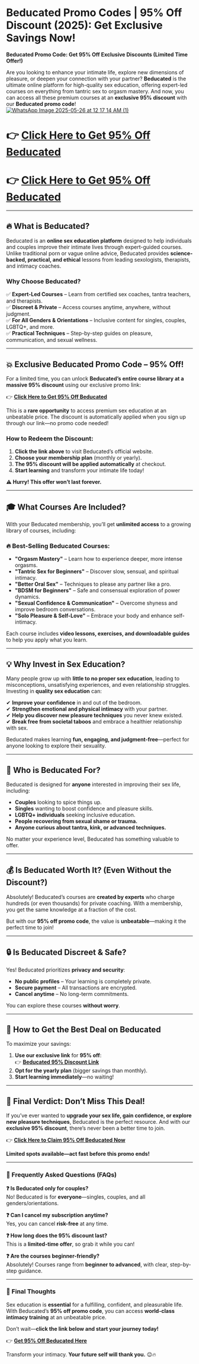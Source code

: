 # Beducated Promo Codes |  95% Off Discount (2025): Get Exclusive Savings Now!
 **Beducated Promo Code: Get 95% Off Exclusive Discounts (Limited Time Offer!)**  

Are you looking to enhance your intimate life, explore new dimensions of pleasure, or deepen your connection with your partner? **Beducated** is the ultimate online platform for high-quality sex education, offering expert-led courses on everything from tantric sex to orgasm mastery. And now, you can access all these premium courses at an **exclusive 95% discount** with our **Beducated promo code**!  
[![WhatsApp Image 2025-05-26 at 12 17 14 AM (1)](https://github.com/user-attachments/assets/82271dae-b8ae-4809-997b-b1029a6193a7)](https://beducated.com/?ref=mdk1mdl&utm_source=tapfiliate&utm_medium=affiliate&utm_campaign=affiliate&utm_content=mdk1mdl)
# 👉 **[Click Here to Get 95% Off Beducated](https://beducated.com/?ref=mdk1mdl&utm_source=tapfiliate&utm_medium=affiliate&utm_campaign=affiliate&utm_content=mdk1mdl)**  
# 👉 **[Click Here to Get 95% Off Beducated](https://beducated.com/?ref=mdk1mdl&utm_source=tapfiliate&utm_medium=affiliate&utm_campaign=affiliate&utm_content=mdk1mdl)**  

---  

## **🔥 What is Beducated?**  

Beducated is an **online sex education platform** designed to help individuals and couples improve their intimate lives through expert-guided courses. Unlike traditional porn or vague online advice, Beducated provides **science-backed, practical, and ethical** lessons from leading sexologists, therapists, and intimacy coaches.  

### **Why Choose Beducated?**  
✅ **Expert-Led Courses** – Learn from certified sex coaches, tantra teachers, and therapists.  
✅ **Discreet & Private** – Access courses anytime, anywhere, without judgment.  
✅ **For All Genders & Orientations** – Inclusive content for singles, couples, LGBTQ+, and more.  
✅ **Practical Techniques** – Step-by-step guides on pleasure, communication, and sexual wellness.  

---  

## **💥 Exclusive Beducated Promo Code – 95% Off!**  

For a limited time, you can unlock **Beducated’s entire course library at a massive 95% discount** using our exclusive promo link:  

👉 **[Click Here to Get 95% Off Beducated](https://beducated.com/?ref=mdk1mdl&utm_source=tapfiliate&utm_medium=affiliate&utm_campaign=affiliate&utm_content=mdk1mdl)**  

This is a **rare opportunity** to access premium sex education at an unbeatable price. The discount is automatically applied when you sign up through our link—no promo code needed!  

### **How to Redeem the Discount:**  
1. **Click the link above** to visit Beducated’s official website.  
2. **Choose your membership plan** (monthly or yearly).  
3. **The 95% discount will be applied automatically** at checkout.  
4. **Start learning** and transform your intimate life today!  

**⚠️ Hurry! This offer won’t last forever.**  

---  

## **🎓 What Courses Are Included?**  

With your Beducated membership, you’ll get **unlimited access** to a growing library of courses, including:  

### **🔥 Best-Selling Beducated Courses:**  
- **"Orgasm Mastery"** – Learn how to experience deeper, more intense orgasms.  
- **"Tantric Sex for Beginners"** – Discover slow, sensual, and spiritual intimacy.  
- **"Better Oral Sex"** – Techniques to please any partner like a pro.  
- **"BDSM for Beginners"** – Safe and consensual exploration of power dynamics.  
- **"Sexual Confidence & Communication"** – Overcome shyness and improve bedroom conversations.  
- **"Solo Pleasure & Self-Love"** – Embrace your body and enhance self-intimacy.  

Each course includes **video lessons, exercises, and downloadable guides** to help you apply what you learn.  

---  

## **💡 Why Invest in Sex Education?**  

Many people grow up with **little to no proper sex education**, leading to misconceptions, unsatisfying experiences, and even relationship struggles. Investing in **quality sex education** can:  

✔ **Improve your confidence** in and out of the bedroom.  
✔ **Strengthen emotional and physical intimacy** with your partner.  
✔ **Help you discover new pleasure techniques** you never knew existed.  
✔ **Break free from societal taboos** and embrace a healthier relationship with sex.  

Beducated makes learning **fun, engaging, and judgment-free**—perfect for anyone looking to explore their sexuality.  

---  

## **👫 Who is Beducated For?**  

Beducated is designed for **anyone** interested in improving their sex life, including:  

- **Couples** looking to spice things up.  
- **Singles** wanting to boost confidence and pleasure skills.  
- **LGBTQ+ individuals** seeking inclusive education.  
- **People recovering from sexual shame or trauma.**  
- **Anyone curious about tantra, kink, or advanced techniques.**  

No matter your experience level, Beducated has something valuable to offer.  

---  

## **💰 Is Beducated Worth It? (Even Without the Discount?)**  

Absolutely! Beducated’s courses are **created by experts** who charge hundreds (or even thousands) for private coaching. With a membership, you get the same knowledge at a fraction of the cost.  

But with our **95% off promo code**, the value is **unbeatable**—making it the perfect time to join!  

---  

## **🔒 Is Beducated Discreet & Safe?**  

Yes! Beducated prioritizes **privacy and security**:  
- **No public profiles** – Your learning is completely private.  
- **Secure payment** – All transactions are encrypted.  
- **Cancel anytime** – No long-term commitments.  

You can explore these courses **without worry**.  

---  

## **🚀 How to Get the Best Deal on Beducated**  

To maximize your savings:  
1. **Use our exclusive link** for **95% off**:  
   👉 **[Beducated 95% Discount Link](https://beducated.com/?ref=mdk1mdl&utm_source=tapfiliate&utm_medium=affiliate&utm_campaign=affiliate&utm_content=mdk1mdl)**  
2. **Opt for the yearly plan** (bigger savings than monthly).  
3. **Start learning immediately**—no waiting!  

---  

## **🎉 Final Verdict: Don’t Miss This Deal!**  

If you’ve ever wanted to **upgrade your sex life, gain confidence, or explore new pleasure techniques**, Beducated is the perfect resource. And with our **exclusive 95% discount**, there’s never been a better time to join.  

👉 **[Click Here to Claim 95% Off Beducated Now](https://beducated.com/?ref=mdk1mdl&utm_source=tapfiliate&utm_medium=affiliate&utm_campaign=affiliate&utm_content=mdk1mdl)**  

**Limited spots available—act fast before this promo ends!**  

---  

### **📌 Frequently Asked Questions (FAQs)**  

**❓ Is Beducated only for couples?**  
No! Beducated is for **everyone**—singles, couples, and all genders/orientations.  

**❓ Can I cancel my subscription anytime?**  
Yes, you can cancel **risk-free** at any time.  

**❓ How long does the 95% discount last?**  
This is a **limited-time offer**, so grab it while you can!  

**❓ Are the courses beginner-friendly?**  
Absolutely! Courses range from **beginner to advanced**, with clear, step-by-step guidance.  

---  

### **📢 Final Thoughts**  

Sex education is **essential** for a fulfilling, confident, and pleasurable life. With Beducated’s **95% off promo code**, you can access **world-class intimacy training** at an unbeatable price.  

Don’t wait—**click the link below and start your journey today!**  

👉 **[Get 95% Off Beducated Here](https://beducated.com/?ref=mdk1mdl&utm_source=tapfiliate&utm_medium=affiliate&utm_campaign=affiliate&utm_content=mdk1mdl)**  

Transform your intimacy. **Your future self will thank you.** 😉🔥
